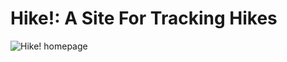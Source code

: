 # Hike!: A Site For Tracking Hikes
![Hike! homepage](https://github.com/user-attachments/assets/054e8695-648e-4b0d-ac06-5e7e8accc71a)
